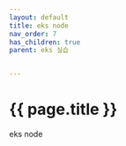 ```yaml
---
layout: default
title: eks node
nav_order: 7
has_children: true
parent: eks 실습


---
```


# {{ page.title }}

<div class="summary">
eks node
</div>

